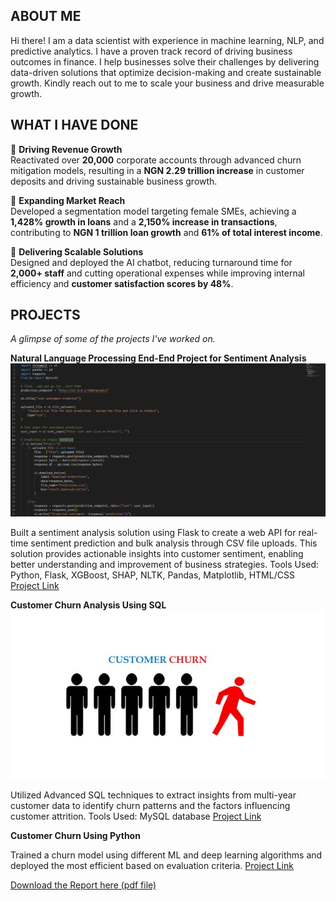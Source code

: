 ## ABOUT ME

Hi there! I am a data scientist with experience in machine learning, NLP, and predictive analytics. I have a proven track record of driving business outcomes in finance. I help businesses solve their challenges by delivering data-driven solutions that optimize decision-making and create sustainable growth. Kindly reach out to me to scale your business and drive measurable growth.

## WHAT I HAVE DONE 

🌟 **Driving Revenue Growth**  
Reactivated over **20,000** corporate accounts through advanced churn mitigation models, resulting in a **NGN 2.29 trillion increase** in customer deposits and driving sustainable business growth.

🌟 **Expanding Market Reach**  
Developed a segmentation model targeting female SMEs, achieving a **1,428% growth in loans** and a **2,150% increase in transactions**, contributing to **NGN 1 trillion loan growth** and **61% of total interest income**.

🌟 **Delivering Scalable Solutions**  
Designed and deployed the AI chatbot, reducing turnaround time for **2,000+ staff** and cutting operational expenses while improving internal efficiency and **customer satisfaction scores by 48%**.

## PROJECTS 

*A glimpse of some of the projects I've worked on.*

**Natural Language Processing End-End Project for Sentiment Analysis**
![image](image.png)

Built a sentiment analysis solution using Flask to create a web API for real-time sentiment prediction and bulk analysis through CSV file uploads. This solution provides actionable insights into customer sentiment, enabling better understanding and improvement of business strategies.
Tools Used: Python, Flask, XGBoost, SHAP, NLTK, Pandas, Matplotlib, HTML/CSS
[Project Link](https://github.com/Premee12/NLP-sentiment-analysis-prediction.git)

**Customer Churn Analysis Using SQL**
![image](customer-churn-image.jpg)

Utilized Advanced SQL techniques to extract insights from multi-year customer data to identify churn patterns and the factors influencing customer attrition.
Tools Used: MySQL database
[Project Link](https://github.com/Premee12/Tel-Customer-Churn-SQL-Project.git)

**Customer Churn Using Python**

Trained a churn model using different ML and deep learning algorithms and deployed the most efficient based on evaluation criteria. 
[Project Link](https://github.com/Premee12/Churn_project.git)

<a href="17 How to Present Data to Executives by Anietie Etuk.pdf">Download the Report here (pdf file)</a>
